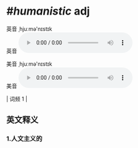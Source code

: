 # ***\#humanistic*** adj
英音 ˌhjuːmə'nɪstɪk  
英音
<audio src="./media/humanistic-B.aac" controls="controls"></audio>

美音 ˌhjuːmə'nɪstɪk  
美音
<audio src="./media/humanistic.aac" controls="controls"></audio>



| 词频 1 |  

英文释义
---
### 1.**人文主义的**  


